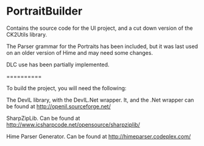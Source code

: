 PortraitBuilder
===============

Contains the source code for the UI project, and a cut down version of the
CK2Utils library.

The Parser grammar for the Portraits has been included, but it was last used
on an older version of Hime and may need some changes.


DLC use has been partially implemented.

==========

To build the project, you will need the following:

The DevIL library, with the DevIL.Net wrapper. It, and the .Net wrapper can
be found at http://openil.sourceforge.net/

SharpZipLib. Can be found at http://www.icsharpcode.net/opensource/sharpziplib/

Hime Parser Generator. Can be found at http://himeparser.codeplex.com/
